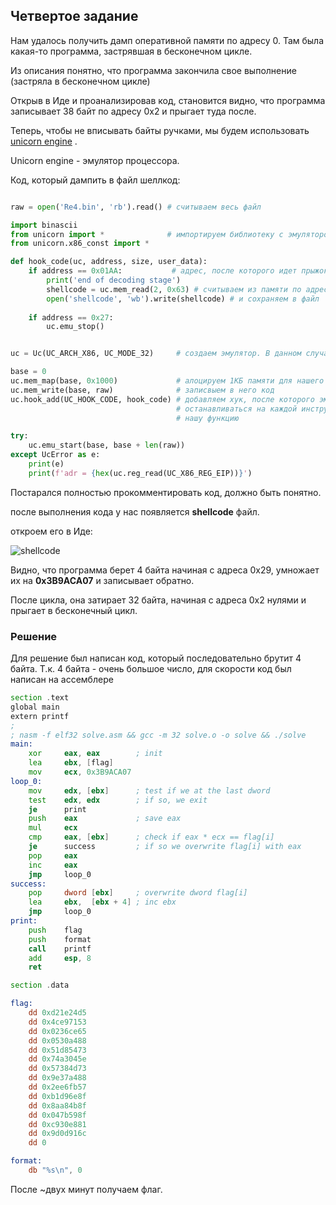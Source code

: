 ## Четвертое задание

Нам удалось получить дамп оперативной памяти по адресу 0. Там была какая-то программа, застрявшая в бесконечном цикле.

Из описания понятно, что программа закончила свое выполнение (застряла в бесконечном цикле)

Открыв в Иде и проанализировав код, становится видно, что программа записывает 38 байт по адресу 0x2 и прыгает туда после.

Теперь, чтобы не вписывать байты ручками, мы будем использовать [unicorn engine](unicorn-engine.org/) .

Unicorn engine - эмулятор процессора.

Код, который дампить в файл шеллкод:

```python

raw = open('Re4.bin', 'rb').read() # считываем весь файл

import binascii
from unicorn import *			   # импортируем библиотеку с эмулятором
from unicorn.x86_const import *

def hook_code(uc, address, size, user_data):
    if address == 0x01AA:			# адрес, после которого идет прыжок по адресу 0х2
        print('end of decoding stage')
        shellcode = uc.mem_read(2, 0x63) # считываем из памяти по адресу 0х2 0х63 байт
        open('shellcode', 'wb').write(shellcode) # и сохраняем в файл
        
    if address == 0x27:
        uc.emu_stop()


uc = Uc(UC_ARCH_X86, UC_MODE_32)  	 # создаем эмулятор. В данном случае он 32-битный

base = 0
uc.mem_map(base, 0x1000)			 # алоцируем 1КБ памяти для нашего кода
uc.mem_write(base, raw)				 # записвыем в него код
uc.hook_add(UC_HOOK_CODE, hook_code) # добавляем хук, после которого эмулятор будет
									 # останавливаться на каждой инструкции и вызывать
    								 # нашу функцию

try:
    uc.emu_start(base, base + len(raw))
except UcError as e:
    print(e)
    print(f'adr = {hex(uc.reg_read(UC_X86_REG_EIP))}')
```

Постарался полностью прокомментировать код, должно быть понятно.

после выполнения кода у нас появляется **shellcode** файл.

откроем его в Иде:

![shellcode](C:\Users\archercreat\Downloads\rev\4\images\shellcode.png)

Видно, что программа берет 4 байта начиная с адреса 0x29, умножает их на **0x3B9ACA07** и записывает обратно.

После цикла, она затирает 32 байта, начиная с адреса 0х2 нулями и прыгает в бесконечный цикл.

### Решение

Для решение был написан код, который последовательно брутит 4 байта. Т.к. 4 байта - очень большое число, для скорости код был написан на ассемблере

```asm
section .text
global main
extern printf
; 
; nasm -f elf32 solve.asm && gcc -m 32 solve.o -o solve && ./solve
main:
    xor     eax, eax        ; init 
    lea     ebx, [flag]
    mov     ecx, 0x3B9ACA07
loop_0:
    mov     edx, [ebx]      ; test if we at the last dword
    test    edx, edx        ; if so, we exit
    je      print
    push    eax             ; save eax
    mul     ecx
    cmp     eax, [ebx]      ; check if eax * ecx == flag[i]
    je      success         ; if so we overwrite flag[i] with eax
    pop     eax
    inc     eax
    jmp     loop_0
success:
    pop     dword [ebx]     ; overwrite dword flag[i]
    lea     ebx,  [ebx + 4] ; inc ebx
    jmp     loop_0
print:
    push    flag
    push    format
    call    printf
    add     esp, 8
    ret

section .data

flag:
    dd 0xd21e24d5
    dd 0x4ce97153
    dd 0x0236ce65
    dd 0x0530a488
    dd 0x51d85473
    dd 0x74a3045e
    dd 0x57384d73
    dd 0x9e37a488
    dd 0x2ee6fb57
    dd 0xb1d96e8f
    dd 0x8aa84b8f
    dd 0x047b598f
    dd 0xc930e881
    dd 0x9d0d916c
    dd 0

format:
    db "%s\n", 0

```

После ~двух минут получаем флаг.